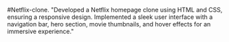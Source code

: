 #Netflix-clone.
"Developed a Netflix homepage clone using HTML and CSS, ensuring a responsive design. Implemented a sleek user interface with a navigation bar, hero section, movie thumbnails, and hover effects for an immersive experience."

